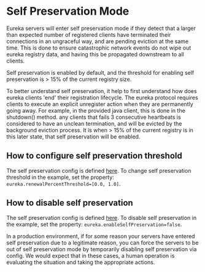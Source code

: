 # Self Preservation Mode

Eureka servers will enter self preservation mode if they detect that a larger than expected number of registered clients have terminated their connections in an ungraceful way, and are pending eviction at the same time. This is done to ensure catastrophic network events do not wipe out eureka registry data, and having this be propagated downstream to all clients.

Self preservation is enabled by default, and the threshold for enabling self preservation is > 15% of the current registry size.

To better understand self preservation, it help to first understand how does eureka clients 'end' their registration lifecycle. The eureka protocol requires clients to execute an explicit unregister action when they are permanently going away. For example, in the provided java client, this is done in the shutdown() method.
any clients that fails 3 consecutive heartbeats is considered to have an unclean termination, and will be evicted by the background eviction process. It is when > 15% of the current registry is in this later state, that self preservation will be enabled.

## How to configure self preservation threshold
The self preservation config is defined [here](https://github.com/Netflix/eureka/blob/master/eureka-core/src/main/java/com/netflix/eureka/DefaultEurekaServerConfig.java#L221). To change self preservation threshold in the example, set the property: `eureka.renewalPercentThreshold=[0.0, 1.0]`.

## How to disable self preservation
The self preservation config is defined [here](https://github.com/Netflix/eureka/blob/master/eureka-core/src/main/java/com/netflix/eureka/DefaultEurekaServerConfig.java#L195). To disable self preservation in the example, set the property: `eureka.enableSelfPreservation=false`.

In a production environment, if for some reason your servers have entered self preservation due to a legitimate reason, you can force the servers to be out of self preservation mode by temporarily disabling self preservation via config. We would expect that in these cases, a human operation is evaluating the situation and taking the appropriate actions.